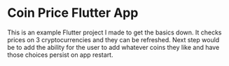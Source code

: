 # Coin Price Flutter App

This is an example Flutter project I made to get the basics down. It checks prices on 3 cryptocurrencies and they can be refreshed. Next step would be to add the ability for the user to add whatever coins they like and have those choices persist on app restart.